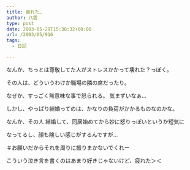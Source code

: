 ```yaml
---
title: 疲れた…
author: 八雲
type: post
date: 2003-05-29T15:38:32+00:00
url: /2003/05/916
tags:
  - 日記

---
```

なんか、ちっとは尊敬してた人がストレスかかって壊れた？っぽく。
  
その人は、どういうわけか職場の隣の席だったり。
  
なぜか、すっごく無意味な事で怒られる。 気まずいなぁ…

しかし、やっぱり結婚ってのは、かなりの負荷がかかるものなのかな。
  
なんか、その人 結婚して、同居始めてから妙に怒りっぽいというか短気に
  
なってるし、顔も険しい感じがするんですが…
  
＃お願いだからそれを周りに振りまかないでくれー

こういう泣き言を書くのはあまり好きじゃないけど、疲れた＞＜
